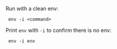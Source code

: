 Run with a clean env:

```
 env -i <command>
```

Print `env` with `-i` to confirm there is no env:
```
 env -i env
```

